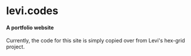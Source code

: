 # levi.codes

#### A portfolio website

Currently, the code for this site is simply copied over from Levi's hex-grid project.
